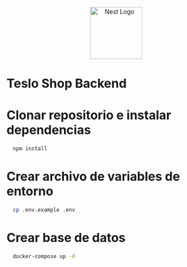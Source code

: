 <p align="center">
  <a href="http://nestjs.com/" target="blank"><img src="https://nestjs.com/img/logo-small.svg" width="120" alt="Nest Logo" /></a>
</p>

# Teslo Shop Backend


# Clonar repositorio e instalar dependencias
```bash
  npm install
```

# Crear archivo de variables de entorno
```bash
  cp .env.example .env
```

# Crear base de datos
```bash
  docker-compose up -d
```
 